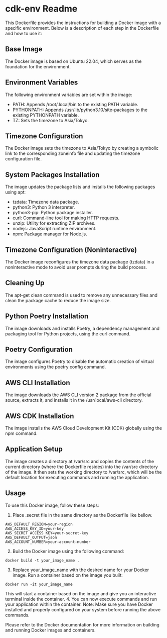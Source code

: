 # cdk-env Readme
This Dockerfile provides the instructions for building a Docker image with a specific environment. Below is a description of each step in the Dockerfile and how to use it:

## Base Image
The Docker image is based on Ubuntu 22.04, which serves as the foundation for the environment.

## Environment Variables
The following environment variables are set within the image:

- PATH: Appends /root/.local/bin to the existing PATH variable.
- PYTHONPATH: Appends /usr/lib/python3.10/site-packages to the existing PYTHONPATH variable.
- TZ: Sets the timezone to Asia/Tokyo.
## Timezone Configuration
The Docker image sets the timezone to Asia/Tokyo by creating a symbolic link to the corresponding zoneinfo file and updating the timezone configuration file.

## System Packages Installation
The image updates the package lists and installs the following packages using apt:

- tzdata: Timezone data package.
- python3: Python 3 interpreter.
- python3-pip: Python package installer.
- curl: Command-line tool for making HTTP requests.
- unzip: Utility for extracting ZIP archives.
- nodejs: JavaScript runtime environment.
- npm: Package manager for Node.js.
## Timezone Configuration (Noninteractive)
The Docker image reconfigures the timezone data package (tzdata) in a noninteractive mode to avoid user prompts during the build process.

## Cleaning Up
The apt-get clean command is used to remove any unnecessary files and clean the package cache to reduce the image size.

## Python Poetry Installation
The image downloads and installs Poetry, a dependency management and packaging tool for Python projects, using the curl command.

## Poetry Configuration
The image configures Poetry to disable the automatic creation of virtual environments using the poetry config command.

## AWS CLI Installation
The image downloads the AWS CLI version 2 package from the official source, extracts it, and installs it in the /usr/local/aws-cli directory.

## AWS CDK Installation
The image installs the AWS Cloud Development Kit (CDK) globally using the npm command.

## Application Setup
The image creates a directory at /var/src and copies the contents of the current directory (where the Dockerfile resides) into the /var/src directory of the image. It then sets the working directory to /var/src, which will be the default location for executing commands and running the application.

## Usage
To use this Docker image, follow these steps:

1. Place .secret file in the same directory as the Dockerfile like bellow.
```
AWS_DEFAULT_REGION=your-region
AWS_ACCESS_KEY_ID=your-key
AWS_SECRET_ACCESS_KEY=your-secret-key
AWS_DEFAULT_OUTPUT=json
AWS_ACCOUNT_NUMBER=your-account-number
```
2. Build the Docker image using the following command:
```Copy code
docker build -t your_image_name .
```
3. Replace your_image_name with the desired name for your Docker image.
Run a container based on the image you built:
```Copy code
docker run -it your_image_name
```
This will start a container based on the image and give you an interactive terminal inside the container.
4. You can now execute commands and run your application within the container.
Note: Make sure you have Docker installed and properly configured on your system before running the above commands.

Please refer to the Docker documentation for more information on building and running Docker images and containers.
